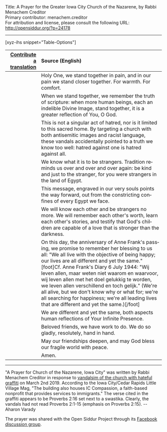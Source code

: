 <html>
<head></head>
<body>
Title: A Prayer for the Greater Iowa City Church of the Nazarene, by Rabbi Menachem Creditor<br />
Primary contributor: menachem.creditor<br />
For attribution and license, please consult the following URL: <a href="http://opensiddur.org/?p=24178">http://opensiddur.org/?p=24178</a>
<p />
<hr />

[xyz-ihs snippet="Table-Options"]<table style="margin-left: auto; margin-right: auto;" class="draggable">
<thead><tr><th id="x" style="text-align: right;"><a href="https://opensiddur.org/contributing/upload/">Contribute a translation</a></th><th style="text-align: left;">Source (English)</th></tr></thead>
<tbody>
<tr><td style="vertical-align:top;">
<div class="liturgy" lang="he">

</span></div></td>
 
<td style="vertical-align:top;">
<div class="english" lang="en">
Holy One,
we stand together in pain,
and in our pain we stand closer together.
For warmth.
For comfort.
</div></td></tr>


<tr><td style="vertical-align:top;">
<div class="liturgy" lang="he">

</span></div></td>
 
<td style="vertical-align:top;">
<div class="english" lang="en">
When we stand together,
we remember the truth of scripture:
when more human beings,
each an indelible Divine Image,
stand together,
it is a greater reflection of You, O God.
</div></td></tr>


<tr><td style="vertical-align:top;">
<div class="liturgy" lang="he">

</span></div></td>
 
<td style="vertical-align:top;">
<div class="english" lang="en">
This is not a singular act of hatred,
nor is it limited to this sacred home.
By targeting a church with both antisemitic images and racist language, 
these vandals accidentally pointed to a truth we know too well: 
hatred against one is hatred against all.
</div></td></tr>


<tr><td style="vertical-align:top;">
<div class="liturgy" lang="he">

</span></div></td>
 
<td style="vertical-align:top;">
<div class="english" lang="en">
We know what it is to be strangers.
Tradition reminds us
over and over and over again:
be kind and just to the stranger,
for you were strangers in the land of Egypt.
</div></td></tr>


<tr><td style="vertical-align:top;">
<div class="liturgy" lang="he">

</span></div></td>
 
<td style="vertical-align:top;">
<div class="english" lang="en">
This message, 
engraved in our very souls points the way forward, 
out from the constricting confines of every Egypt we face.
</div></td></tr>


<tr><td style="vertical-align:top;">
<div class="liturgy" lang="he">

</span></div></td>
 
<td style="vertical-align:top;">
<div class="english" lang="en">
We will know each other
and be strangers no more.
We will remember each other's worth,
learn each other's stories,
and testify that God's children are capable of a love 
that is stronger than the darkness.
</div></td></tr>


<tr><td style="vertical-align:top;">
<div class="liturgy" lang="he">

</span></div></td>
 
<td style="vertical-align:top;">
<div class="english" lang="en">
On this day, the anniversary of Anne Frank's passing, 
we promise to remember her blessing to us all: 
"We all live with the objective of being happy; 
our lives are all different and yet the same."[foot]Cf.  Anne Frank's Diary 6 July 1944: "Wij leven allen, maar weten niet waarom en waarvoor, wij leven allen met het doel gelukkig te worden, we leven allen verschillend en toch gelijk." (We're all alive, but we don't know why or what for; we're all searching for happiness; we're all leading lives that are different and yet the same.)[/foot]
</div></td></tr>


<tr><td style="vertical-align:top;">
<div class="liturgy" lang="he">

</span></div></td>
 
<td style="vertical-align:top;">
<div class="english" lang="en">
We are different and yet the same,
both aspects human reflections
of Your Infinite Presence.
</div></td></tr>


<tr><td style="vertical-align:top;">
<div class="liturgy" lang="he">

</span></div></td>
 
<td style="vertical-align:top;">
<div class="english" lang="en">
Beloved friends, 
we have work to do. 
We do so gladly, 
resolutely, 
hand in hand.
</div></td></tr>


<tr><td style="vertical-align:top;">
<div class="liturgy" lang="he">

</span></div></td>
 
<td style="vertical-align:top;">
<div class="english" lang="en">
May our friendships deepen,
and may God bless our fragile world
with peace.
</div></td></tr>


<tr><td style="vertical-align:top;">
<div class="liturgy" lang="he">

</span></div></td>
 
<td style="vertical-align:top;">
<div class="english" lang="en">
Amen.
</div></td></tr>
</tbody></table>

<hr />

"A Prayer for Church of the Nazarene, Iowa City" was written by Rabbi Menachem Creditor in response to <a href="https://littlevillagemag.com/vigil-scheduled-for-tuesday-night-to-show-support-for-iowa-city-church-vandalized-with-swastikas/">vandalsim of the church with hateful graffiti</a> on March 2nd 2019. According to the Iowa City/Cedar Rapids Little Village Mag, "The building also houses IC Compassion, a faith-based nonprofit that provides services to immigrants." The verse cited in the graffiti appears to be Proverbs 2:16 set next to a swastika. Clearly, the vandals had not read Proverbs 2:1-15 (emphasis on Proverbs 2:15). --Aharon Varady

The prayer was shared with the Open Siddur Project through its <a href="https://www.facebook.com/groups/opensiddur/permalink/10156415131127746/">Facebook discussion group</a>.
</body>
</html>